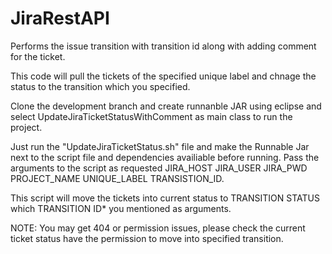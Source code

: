 # JiraRestAPI
Performs the issue transition with transition id along with adding comment for the ticket.

This code will pull the tickets of the specified unique label and chnage the status to the transition which you specified.

Clone the development branch and create runnanble JAR using eclipse and select UpdateJiraTicketStatusWithComment as main class to run the project.

Just run the "UpdateJiraTicketStatus.sh" file and make the Runnable Jar next to the script file and dependencies availiable before running. Pass the arguments to the script as requested JIRA_HOST JIRA_USER JIRA_PWD PROJECT_NAME UNIQUE_LABEL TRANSISTION_ID.

This script will move the tickets into current status to TRANSITION STATUS which TRANSITION ID* you mentioned as arguments.

NOTE: You may get 404 or permission issues, please check the current ticket status have the permission to move into specified transition. 
